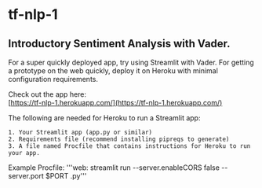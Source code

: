# tf-nlp-1

## Introductory Sentiment Analysis with Vader.

For a super quickly deployed app, try using Streamlit with Vader. For getting a prototype on the web quickly, deploy it on Heroku with minimal configuration requirements. 

Check out the app here:  
[https://tf-nlp-1.herokuapp.com/](https://tf-nlp-1.herokuapp.com/)

The following are needed for Heroku to run a Streamlit app:

	1. Your Streamlit app (app.py or similar)
	2. Requirements file (recommend installing pipreqs to generate)
	3. A file named Procfile that contains instructions for Heroku to run your app.

Example Procfile:
	'''web: streamlit run --server.enableCORS false --server.port $PORT <your-app-name>.py'''
